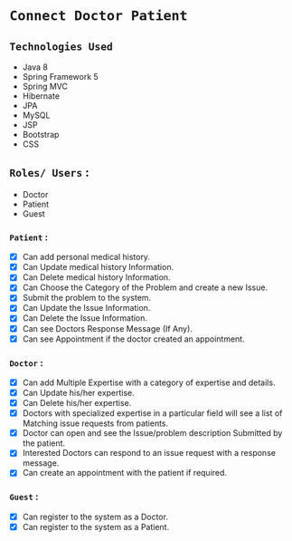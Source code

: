 # **`Connect Doctor Patient`**

## `Technologies Used`

- Java 8
- Spring Framework 5
- Spring MVC
- Hibernate
- JPA
- MySQL
- JSP
- Bootstrap
- CSS

## `Roles/ Users` :

- Doctor 
- Patient
- Guest

### `Patient` :

- [x] Can add personal medical history.
- [x] Can Update medical history Information.
- [x] Can Delete medical history Information.
- [x] Can Choose the Category of the Problem and create a new Issue.
- [x] Submit the problem to the system.
- [x] Can Update the Issue Information.
- [x] Can Delete the Issue Information.
- [x] Can see Doctors Response Message (If Any).
- [x] Can see Appointment if the doctor created an appointment.

### `Doctor` :

- [x] Can add Multiple Expertise with a category of expertise and details.
- [x] Can Update his/her expertise.
- [x] Can Delete his/her expertise.
- [x] Doctors with specialized expertise in a particular field will see a list of Matching issue requests from patients.
- [x] Doctor can open and see the Issue/problem description Submitted by the patient.
- [x] Interested Doctors can respond to an issue request with a response message.
- [x] Can create an appointment with the patient if required.

### `Guest` :

- [x] Can register to the system as a Doctor.
- [x] Can register to the system as a Patient.